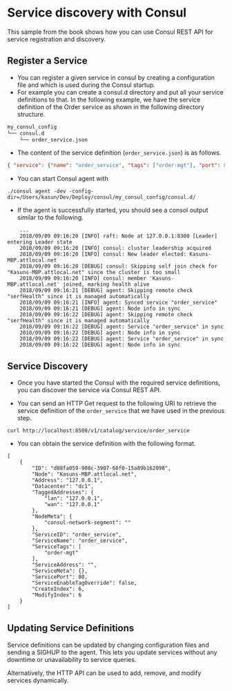 
# Service discovery with Consul 

This sample from the book shows how you can use Consul REST API for service registration and discovery. 


## Register a Service
- You can register a given service in consul by creating a configuration file and which is used during the Consul startup. 
- For example you can create a consul.d directory and put all your service definitions to that.  In the following example, we have the service definition of the Order service as shown in the following directory structure. 
```sh
my_consul_config
└── consul.d
    └── order_service.json
````
- The content of the service definition (`` order_service.json ``) is as follows. 
```json
{ "service": {"name": "order_service", "tags": ["order-mgt"], "port": 80}}
```
- You can start Consul agent with 

``` 
./consul agent -dev -config-dir=/Users/kasun/Dev/Deploy/consul/my_consul_config/consul.d/ 
```
- If the agent is successfully started, you should see a consol output similar to the following. 
```
    ...
    2018/09/09 09:16:20 [INFO] raft: Node at 127.0.0.1:8300 [Leader] entering Leader state
    2018/09/09 09:16:20 [INFO] consul: cluster leadership acquired
    2018/09/09 09:16:20 [INFO] consul: New leader elected: Kasuns-MBP.attlocal.net
    2018/09/09 09:16:20 [DEBUG] consul: Skipping self join check for "Kasuns-MBP.attlocal.net" since the cluster is too small
    2018/09/09 09:16:20 [INFO] consul: member 'Kasuns-MBP.attlocal.net' joined, marking health alive
    2018/09/09 09:16:21 [DEBUG] agent: Skipping remote check "serfHealth" since it is managed automatically
    2018/09/09 09:16:21 [INFO] agent: Synced service "order_service"
    2018/09/09 09:16:21 [DEBUG] agent: Node info in sync
    2018/09/09 09:16:22 [DEBUG] agent: Skipping remote check "serfHealth" since it is managed automatically
    2018/09/09 09:16:22 [DEBUG] agent: Service "order_service" in sync
    2018/09/09 09:16:22 [DEBUG] agent: Node info in sync
    2018/09/09 09:16:22 [DEBUG] agent: Service "order_service" in sync
    2018/09/09 09:16:22 [DEBUG] agent: Node info in sync 
```


## Service Discovery 
- Once you have started the Consul with the required service definitions, you can discover the service via Consul REST API. 

- You can send an HTTP Get request to the following URI to retrieve the service definition of the `` order_service `` that we have used in the previous step. 
```
curl http://localhost:8500/v1/catalog/service/order_service 
```
- You can obtain the service definition with the following format. 

```
[
    {
        "ID": "d88fa059-908c-3907-68f0-15a89b162098",
        "Node": "Kasuns-MBP.attlocal.net",
        "Address": "127.0.0.1",
        "Datacenter": "dc1",
        "TaggedAddresses": {
            "lan": "127.0.0.1",
            "wan": "127.0.0.1"
        },
        "NodeMeta": {
            "consul-network-segment": ""
        },
        "ServiceID": "order_service",
        "ServiceName": "order_service",
        "ServiceTags": [
            "order-mgt"
        ],
        "ServiceAddress": "",
        "ServiceMeta": {},
        "ServicePort": 80,
        "ServiceEnableTagOverride": false,
        "CreateIndex": 6,
        "ModifyIndex": 6
    }
] 
```

## Updating Service Definitions 

Service definitions can be updated by changing configuration files and sending a SIGHUP to the agent. This lets you update services without any downtime or unavailability to service queries.

Alternatively, the HTTP API can be used to add, remove, and modify services dynamically.